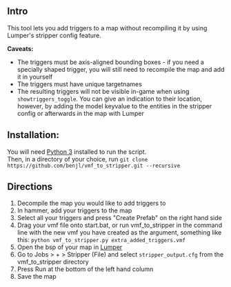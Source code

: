 ## Intro
This tool lets you add triggers to a map without recompiling it by using Lumper's stripper config feature.

**Caveats:** 
- The triggers must be axis-aligned bounding boxes - if you need a specially shaped trigger, you will still need to recompile the map and add it in yourself  
- The triggers must have unique targetnames  
- The resulting triggers will not be visible in-game when using `showtriggers_toggle`. You can give an indication to their location, however, by adding the model keyvalue to the entities in the stripper config or afterwards in the map with Lumper  

## Installation:
You will need [Python 3](https://www.python.org/downloads/) installed to run the script.  
Then, in a directory of your choice, run `git clone https://github.com/benjl/vmf_to_stripper.git --recursive`

## Directions
1. Decompile the map you would like to add triggers to  
2. In hammer, add your triggers to the map  
3. Select all your triggers and press "Create Prefab" on the right hand side  
4. Drag your vmf file onto start.bat, or run vmf_to_stripper in the command line with the new vmf you have created as the argument, something like this: `python vmf_to_stripper.py extra_added_triggers.vmf`  
5. Open the bsp of your map in [Lumper](https://github.com/momentum-mod/lumper)
6. Go to Jobs > + > Stripper (File) and select `stripper_output.cfg` from the vmf_to_stripper directory
7. Press Run at the bottom of the left hand column
8. Save the map